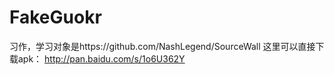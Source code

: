 # FakeGuokr
习作，学习对象是https://github.com/NashLegend/SourceWall
这里可以直接下载apk： http://pan.baidu.com/s/1o6U362Y

